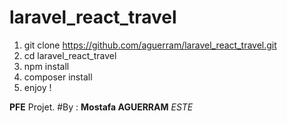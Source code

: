 # laravel_react_travel

1. git clone https://github.com/aguerram/laravel_react_travel.git
2. cd laravel_react_travel
3. npm install
4. composer install
5. enjoy !

**PFE** Projet.
#By : **Mostafa AGUERRAM** *ESTE*
